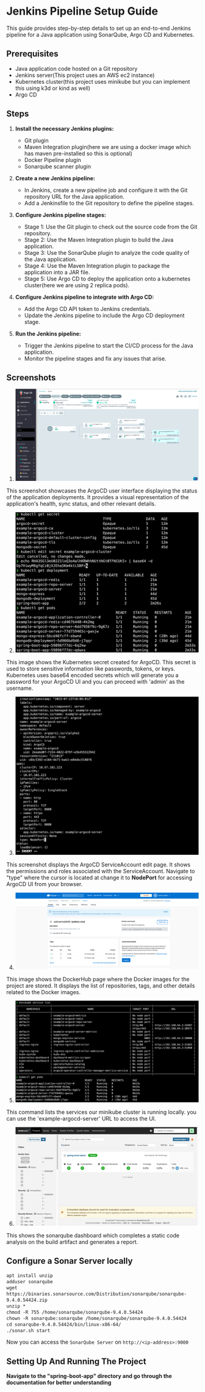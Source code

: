 # Jenkins Pipeline Setup Guide

This guide provides step-by-step details to set up an end-to-end Jenkins pipeline for a Java application using SonarQube, Argo CD and Kubernetes.

## Prerequisites

- Java application code hosted on a Git repository
- Jenkins server(This project uses an AWS ec2 instance)
- Kubernetes cluster(this project uses minikube but you can implement this using k3d or kind as well)
- Argo CD

## Steps

1. **Install the necessary Jenkins plugins:**
   - Git plugin
   - Maven Integration plugin(here we are using a docker image which has maven pre-installed so this is optional)
   - Docker Pipeline plugin
   - Sonarqube scanner plugin

2. **Create a new Jenkins pipeline:**
   - In Jenkins, create a new pipeline job and configure it with the Git repository URL for the Java application.
   - Add a Jenkinsfile to the Git repository to define the pipeline stages.

3. **Configure Jenkins pipeline stages:**
   - Stage 1: Use the Git plugin to check out the source code from the Git repository.
   - Stage 2: Use the Maven Integration plugin to build the Java application.
   - Stage 3: Use the SonarQube plugin to analyze the code quality of the Java application.
   - Stage 4: Use the Maven Integration plugin to package the application into a JAR file.
   - Stage 5: Use Argo CD to deploy the application onto a kubernetes cluster(here we are using 2 replica pods).

4. **Configure Jenkins pipeline to integrate with Argo CD:**
   - Add the Argo CD API token to Jenkins credentials.
   - Update the Jenkins pipeline to include the Argo CD deployment stage.

5. **Run the Jenkins pipeline:**
   - Trigger the Jenkins pipeline to start the CI/CD process for the Java application.
   - Monitor the pipeline stages and fix any issues that arise.

## Screenshots

1. ![ArgoCD UI](ArgoCD-UI.png) 

This screenshot showcases the ArgoCD user interface displaying the status of the application deployments. It provides a visual representation of the application's health, sync status, and other relevant details.

2. ![ArgoCD-secret](ArgoCD-secret.png) 

This image shows the Kubernetes secret created for ArgoCD. This secret is used to store sensitive information like passwords, tokens, or keys. Kubernetes uses base64 encoded secrets which will generate you a password for your ArgoCD UI and you can proceed with 'admin' as the username. 

3. ![Argocd-svc-edit](Argocd-scv-edit.png)

This screenshot displays the ArgoCD ServiceAccount edit page. It shows the permissions and roles associated with the ServiceAccount. Navigate to "type" where the cursor is located at change it to **NodePort** for accessing ArgoCD UI from your browser. 

4. ![dockerhub UI](dockerhub.png)

This image shows the DockerHub page where the Docker images for the project are stored. It displays the list of repositories, tags, and other details related to the Docker images.

5. ![minikube-service-list](minikube-service-list.png) 

This command lists the services our minikube cluster is running locally. you can use the 'example-argocd-server' URL to access the UI.

6. ![sonarqube-dashboard-static-code-analysis](sonarqube-dashboard-static-code-analysis.png)

This shows the sonarqube dashboard which completes a static code analysis on the build artifact and generates a report. 

## Configure a Sonar Server locally

```
apt install unzip
adduser sonarqube
wget https://binaries.sonarsource.com/Distribution/sonarqube/sonarqube-9.4.0.54424.zip
unzip *
chmod -R 755 /home/sonarqube/sonarqube-9.4.0.54424
chown -R sonarqube:sonarqube /home/sonarqube/sonarqube-9.4.0.54424
cd sonarqube-9.4.0.54424/bin/linux-x86-64/
./sonar.sh start
```

Now you can access the `SonarQube Server` on `http://<ip-address>:9000` 

   
## Setting Up And Running The Project

**Navigate to the "spring-boot-app" directory and go through the documentation for better understanding**
